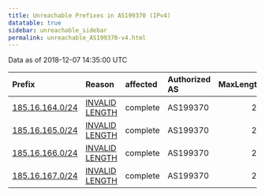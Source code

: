 ```yaml
---
title: Unreachable Prefixes in AS199370 (IPv4)
datatable: true
sidebar: unreachable_sidebar
permalink: unreachable_AS199370-v4.html
---
```


Data as of 2018-12-07 14:35:00 UTC


<div class="datatable-begin"></div>

| Prefix                                                   | Reason                                                                                                     | affected   | Authorized AS   |   MaxLength | Anchor                                         |   unreachable /24s |
|:---------------------------------------------------------|:-----------------------------------------------------------------------------------------------------------|:-----------|:----------------|------------:|:-----------------------------------------------|-------------------:|
| [185.16.164.0/24](https://stat.ripe.net/185.16.164.0/24) | [INVALID LENGTH](https://rpki-validator.ripe.net/announcement-preview?asn=AS199370&prefix=185.16.164.0/24) | complete   | AS199370        |          22 | [RIPE](unreachable_RIPE_NCC_RPKI_Root-v4.html) |                  1 |
| [185.16.165.0/24](https://stat.ripe.net/185.16.165.0/24) | [INVALID LENGTH](https://rpki-validator.ripe.net/announcement-preview?asn=AS199370&prefix=185.16.165.0/24) | complete   | AS199370        |          22 | [RIPE](unreachable_RIPE_NCC_RPKI_Root-v4.html) |                  1 |
| [185.16.166.0/24](https://stat.ripe.net/185.16.166.0/24) | [INVALID LENGTH](https://rpki-validator.ripe.net/announcement-preview?asn=AS199370&prefix=185.16.166.0/24) | complete   | AS199370        |          22 | [RIPE](unreachable_RIPE_NCC_RPKI_Root-v4.html) |                  1 |
| [185.16.167.0/24](https://stat.ripe.net/185.16.167.0/24) | [INVALID LENGTH](https://rpki-validator.ripe.net/announcement-preview?asn=AS199370&prefix=185.16.167.0/24) | complete   | AS199370        |          22 | [RIPE](unreachable_RIPE_NCC_RPKI_Root-v4.html) |                  1 |

<div class="datatable-end"></div>